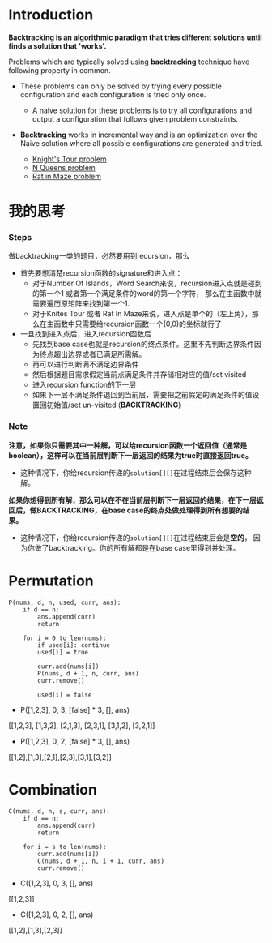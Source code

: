 # Introduction
**Backtracking is an algorithmic paradigm that tries different solutions until finds a solution that 'works'.**

Problems which are typically solved using **backtracking** technique have following property in common.

  - These problems can only be solved by trying every possible configuration and each configuration is tried only once.
    - A naive solution for these problems is to try all configurations and output a configuration that follows given problem constraints.

  - **Backtracking** works in incremental way and is an optimization over the Naive solution where all possible configurations are generated and tried.
    - [Knight's Tour problem](https://github.com/weltond/DataStructure/blob/master/LeetCode/backtracking/KnightsTour.java)
    - [N Queens problem](https://github.com/weltond/DataStructure/blob/master/LeetCode/backtracking/NQueen.java)
    - [Rat in Maze problem](https://github.com/weltond/DataStructure/blob/master/LeetCode/backtracking/RatInMaze.java)

# 我的思考
### Steps
做backtracking一类的题目，必然要用到recursion，那么
  - 首先要想清楚recursion函数的signature和进入点：
    - 对于Number Of Islands，Word Search来说，recursion进入点就是碰到的第一个1 或者第一个满足条件的word的第一个字符， 那么在主函数中就需要遍历原矩阵来找到第一个1.
    - 对于Knites Tour 或者 Rat In Maze来说，进入点是单个的（左上角），那么在主函数中只需要给recursion函数一个(0,0)的坐标就行了
  - 一旦找到进入点后，进入recursion函数后
    - 先找到base case也就是recursion的终点条件。这里不先判断边界条件因为终点超出边界或者已满足所需解。
    - 再可以进行判断满不满足边界条件
    - 然后根据题目需求假定当前点满足条件并存储相对应的值/set visited
    - 进入recursion function的下一层
    - 如果下一层不满足条件退回到当前层，需要把之前假定的满足条件的值设置回初始值/set un-visited (**BACKTRACKING**)

### Note
**注意，如果你只需要其中一种解，可以给recursion函数一个返回值（通常是boolean），这样可以在当前层判断下一层返回的结果为true时直接返回true。**
  - 这种情况下，你给recursion传递的`solution[][]`在过程结束后会保存这种解。

**如果你想得到所有解，那么可以在不在当前层判断下一层返回的结果，在下一层返回后，做BACKTRACKING，在base case的终点处做处理得到所有想要的结果。**
  - 这种情况下，你给recursion传递的`solution[][]`在过程结束后会是**空的**， 因为你做了backtracking。你的所有解都是在base case里得到并处理。

# Permutation
```
P(nums, d, n, used, curr, ans):
    if d == n:
        ans.append(curr)
        return
    
    for i = 0 to len(nums):
        if used[i]: continue
        used[i] = true
        
        curr.add(nums[i])
        P(nums, d + 1, n, curr, ans)
        curr.remove()
        
        used[i] = false
```

- P([1,2,3], 0, 3, [false] * 3, [], ans)

[[1,2,3], [1,3,2], 
 [2,1,3], [2,3,1],
 [3,1,2], [3,2,1]]

- P([1,2,3], 0, 2, [false] * 3, [], ans)

[[1,2],[1,3],[2,1],[2,3],[3,1],[3,2]]

# Combination
```
C(nums, d, n, s, curr, ans):
    if d == n:
        ans.append(curr)
        return
    
    for i = s to len(nums):
        curr.add(nums[i])
        C(nums, d + 1, n, i + 1, curr, ans)
        curr.remove()
```


- C([1,2,3], 0, 3, [], ans)

[[1,2,3]]

- C([1,2,3], 0, 2, [], ans)

[[1,2],[1,3],[2,3]]
